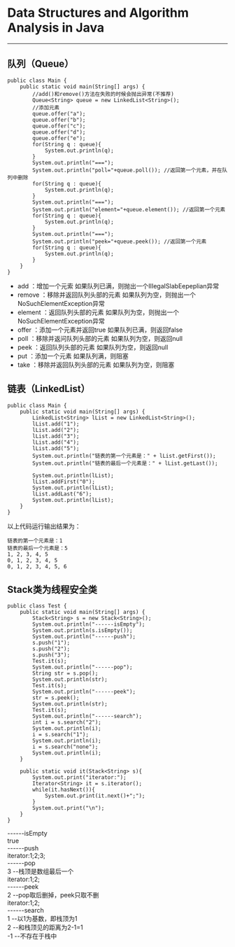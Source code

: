 # Data Structures and Algorithm Analysis in Java
---  
  
## 队列（Queue）  
   
	public class Main {
    	public static void main(String[] args) {
    	    //add()和remove()方法在失败的时候会抛出异常(不推荐)
    	    Queue<String> queue = new LinkedList<String>();
    	    //添加元素
    	    queue.offer("a");
    	    queue.offer("b");
    	    queue.offer("c");
    	    queue.offer("d");
    	    queue.offer("e");
    	    for(String q : queue){
    	        System.out.println(q);
    	    }
    	    System.out.println("===");
    	    System.out.println("poll="+queue.poll()); //返回第一个元素，并在队列中删除
    	    for(String q : queue){
    	        System.out.println(q);
    	    }
    	    System.out.println("===");
    	    System.out.println("element="+queue.element()); //返回第一个元素 
    	    for(String q : queue){
    	        System.out.println(q);
    	    }
    	    System.out.println("===");
    	    System.out.println("peek="+queue.peek()); //返回第一个元素 
    	    for(String q : queue){
    	        System.out.println(q);
        	}
    	}
	}   
  
* add		：增加一个元索					如果队列已满，则抛出一个IIIegaISlabEepeplian异常
* remove	：移除并返回队列头部的元素		如果队列为空，则抛出一个NoSuchElementException异常
* element	：返回队列头部的元素				如果队列为空，则抛出一个NoSuchElementException异常
* offer		：添加一个元素并返回true			如果队列已满，则返回false
* poll		：移除并返问队列头部的元素		如果队列为空，则返回null
* peek		：返回队列头部的元素				如果队列为空，则返回null
* put		：添加一个元素					如果队列满，则阻塞
* take		：移除并返回队列头部的元素		如果队列为空，则阻塞  
  
## 链表（LinkedList）   
  
	public class Main {
    	public static void main(String[] args) {
    	    LinkedList<String> lList = new LinkedList<String>();
    	    lList.add("1");
    	    lList.add("2");
        	lList.add("3");
    	    lList.add("4");
    	    lList.add("5");
    	    System.out.println("链表的第一个元素是：" + lList.getFirst());
    	    System.out.println("链表的最后一个元素是：" + lList.getLast());

        	System.out.println(lList);
        	lList.addFirst("0");
        	System.out.println(lList);
        	lList.addLast("6");
        	System.out.println(lList);
    	}
	}    
  
  
以上代码运行输出结果为：

	链表的第一个元素是：1
	链表的最后一个元素是：5
	1, 2, 3, 4, 5
	0, 1, 2, 3, 4, 5
	0, 1, 2, 3, 4, 5, 6   
   
## Stack类为线程安全类   
  
	public class Test {  
    	public static void main(String[] args) {  
        	Stack<String> s = new Stack<String>();  
        	System.out.println("------isEmpty");  
        	System.out.println(s.isEmpty());  
        	System.out.println("------push");  
        	s.push("1");  
        	s.push("2");  
        	s.push("3");  
        	Test.it(s);  
        	System.out.println("------pop");  
        	String str = s.pop();  
        	System.out.println(str);  
        	Test.it(s);  
        	System.out.println("------peek");  
        	str = s.peek();  
        	System.out.println(str);  
        	Test.it(s);  
        	System.out.println("------search");  
        	int i = s.search("2");  
        	System.out.println(i);  
        	i = s.search("1");  
        	System.out.println(i);  
        	i = s.search("none");  
        	System.out.println(i);  
    	}  
      
    	public static void it(Stack<String> s){  
        	System.out.print("iterator:");  
        	Iterator<String> it = s.iterator();  
        	while(it.hasNext()){  
        	    System.out.print(it.next()+";");  
        	}  
        	System.out.print("\n");  
    	}  
	}      
  
------isEmpty  
true            
------push  
iterator:1;2;3;    
------pop  
3       --栈顶是数组最后一个  
iterator:1;2;  
------peek  
2       --pop取后删掉，peek只取不删  
iterator:1;2;  
------search      
1       --以1为基数，即栈顶为1  
2       --和栈顶见的距离为2-1=1  
-1      --不存在于栈中     
   
